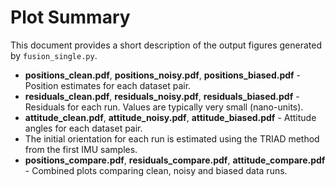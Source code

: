 # Plot Summary

This document provides a short description of the output figures generated by `fusion_single.py`.

- **positions_clean.pdf**, **positions_noisy.pdf**, **positions_biased.pdf** - Position estimates for each dataset pair.
- **residuals_clean.pdf**, **residuals_noisy.pdf**, **residuals_biased.pdf** - Residuals for each run. Values are typically very small (nano-units).
- **attitude_clean.pdf**, **attitude_noisy.pdf**, **attitude_biased.pdf** - Attitude angles for each dataset pair.
- The initial orientation for each run is estimated using the TRIAD method from the first IMU samples.
- **positions_compare.pdf**, **residuals_compare.pdf**, **attitude_compare.pdf** - Combined plots comparing clean, noisy and biased data runs.

